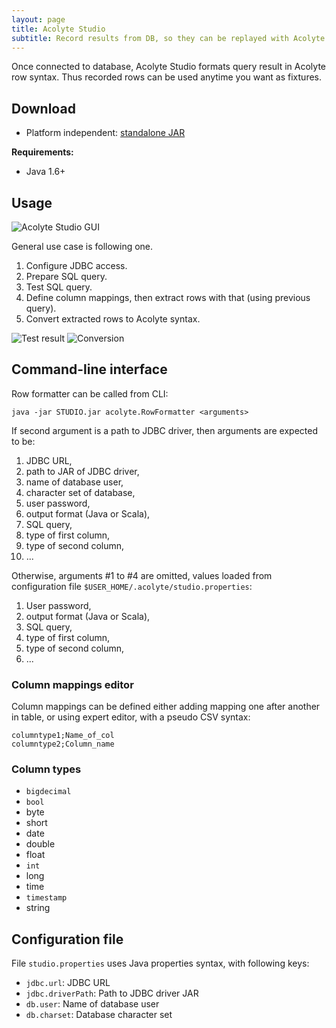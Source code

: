 ```yaml
---
layout: page
title: Acolyte Studio
subtitle: Record results from DB, so they can be replayed with Acolyte
---
```


Once connected to database, Acolyte Studio formats query result in Acolyte row syntax. Thus recorded rows can be used anytime you want as fixtures.

## Download

- Platform independent: [standalone JAR](https://github.com/cchantep/acolyte/releases/download/{{site.latest_release}}/acolyte-studio-{{site.latest_release}}.jar)

**Requirements:**

* Java 1.6+

## Usage

![Acolyte Studio GUI](https://github.com/cchantep/acolyte/raw/master/studio/src/site/images/mockup1.png)

General use case is following one.

1. Configure JDBC access.
2. Prepare SQL query.
3. Test SQL query.
4. Define column mappings, then extract rows with that (using previous query).
5. Convert extracted rows to Acolyte syntax.

![Test result](https://github.com/cchantep/acolyte/raw/master/studio/src/site/images/mockup2.png) ![Conversion](https://github.com/cchantep/acolyte/raw/master/studio/src/site/images/mockup3.png)

## Command-line interface

Row formatter can be called from CLI:

```
java -jar STUDIO.jar acolyte.RowFormatter <arguments>
```

If second argument is a path to JDBC driver, then arguments are expected to be:

1. JDBC URL,
2. path to JAR of JDBC driver,
3. name of database user,
4. character set of database,
5. user password,
6. output format (Java or Scala),
7. SQL query,
8. type of first column,
9. type of second column,
10. ...

Otherwise, arguments #1 to #4 are omitted, values loaded from configuration file `$USER_HOME/.acolyte/studio.properties`:

1. User password,
2. output format (Java or Scala),
3. SQL query,
4. type of first column,
5. type of second column,
6. ...

### Column mappings editor

Column mappings can be defined either adding mapping one after another in table, or using expert editor, with a pseudo CSV syntax:

```csv
columntype1;Name_of_col
columntype2;Column_name
```

### Column types

- `bigdecimal`
- `bool`
- byte
- short
- date
- double
- float
- `int`
- long
- time
- `timestamp`
- string

## Configuration file

File `studio.properties` uses Java properties syntax, with following keys:

- `jdbc.url`: JDBC URL
- `jdbc.driverPath`: Path to JDBC driver JAR
- `db.user`: Name of database user
- `db.charset`: Database character set
